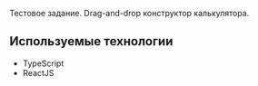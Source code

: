 Тестовое задание. Drag-and-drop конструктор калькулятора.

## Используемые технологии

- TypeScript
- ReactJS